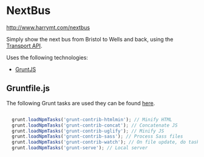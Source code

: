 NextBus
=======

http://www.harrymt.com/nextbus

Simply show the next bus from Bristol to Wells and back, using the [Transport API](http://transportapi.com/).

Uses the following technologies:

- [GruntJS](http://gruntjs.com/)

## Gruntfile.js

The following Grunt tasks are used they can be found [here](Gruntfile.js).

```javascript

  grunt.loadNpmTasks('grunt-contrib-htmlmin'); // Minify HTML
  grunt.loadNpmTasks('grunt-contrib-concat'); // Concatenate JS
  grunt.loadNpmTasks('grunt-contrib-uglify'); // Minify JS
  grunt.loadNpmTasks('grunt-contrib-sass'); // Process Sass files
  grunt.loadNpmTasks('grunt-contrib-watch'); // On file update, do task
  grunt.loadNpmTasks('grunt-serve'); // Local server

```
